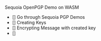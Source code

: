 Sequoia OpenPGP Demo on WASM

- [] Go through Sequoia PGP Demos
- [] Creating Keys
- [] Encrypting Message with created key
- [] 